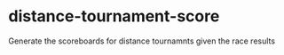 # distance-tournament-score
Generate the scoreboards for distance tournamnts given the race results
